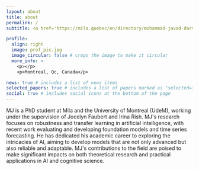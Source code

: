 ```yaml
---
layout: about
title: about
permalink: /
subtitle: <a href='https://mila.quebec/en/directory/mohammad-javad-darvishi-bayazi-darvishi-bayazi'>Mila</a>. Umontreal, Montreal, Canada.

profile:
  align: right
  image: prof_pic.jpg
  image_circular: false # crops the image to make it circular
  more_info: >
    <p></p>
    <p>Montreal, Qc, Canada</p>

news: true # includes a list of news items
selected_papers: true # includes a list of papers marked as "selected={true}"
social: true # includes social icons at the bottom of the page
---
```


MJ is a PhD student at Mila and the University of Montreal (UdeM), working under the supervision of Jocelyn Faubert and Irina Rish. MJ's research focuses on robustness and transfer learning in artificial intelligence, with recent work evaluating and developing foundation models and time series forecasting. He has dedicated his academic career to exploring the intricacies of AI, aiming to develop models that are not only advanced but also reliable and adaptable. MJ's contributions to the field are poised to make significant impacts on both theoretical research and practical applications in AI and cognitive science.

<!-- Write your biography here. Tell the world about yourself. Link to your favorite [subreddit](http://reddit.com). You can put a picture in, too. The code is already in, just name your picture `prof_pic.jpg` and put it in the `img/` folder. -->

<!-- Put your address / P.O. box / other info right below your picture. You can also disable any of these elements by editing `profile` property of the YAML header of your `_pages/about.md`. Edit `_bibliography/papers.bib` and Jekyll will render your [publications page](/al-folio/publications/) automatically.

Link to your social media connections, too. This theme is set up to use [Font Awesome icons](https://fontawesome.com/) and [Academicons](https://jpswalsh.github.io/academicons/), like the ones below. Add your Facebook, Twitter, LinkedIn, Google Scholar, or just disable all of them. -->
